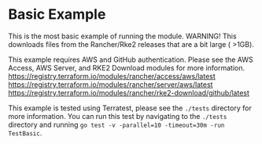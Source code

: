 # Basic Example

This is the most basic example of running the module.
WARNING! This downloads files from the Rancher/Rke2 releases that are a bit large ( >1GB).

This example requires AWS and GitHub authentication.
Please see the AWS Access, AWS Server, and RKE2 Download modules for more information.
https://registry.terraform.io/modules/rancher/access/aws/latest
https://registry.terraform.io/modules/rancher/server/aws/latest
https://registry.terraform.io/modules/rancher/rke2-download/github/latest

This example is tested using Terratest, please see the `./tests` directory for more information.
You can run this test by navigating to the `./tests` directory and running `go test -v -parallel=10 -timeout=30m -run TestBasic`.

